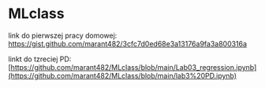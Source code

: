 # MLclass
link do pierwszej pracy domowej:
https://gist.github.com/marant482/3cfc7d0ed68e3a13176a9fa3a800316a


linkt do tzreciej PD:
[https://github.com/marant482/MLclass/blob/main/Lab03_regression.ipynb](https://github.com/marant482/MLclass/blob/main/lab3%20PD.ipynb)
